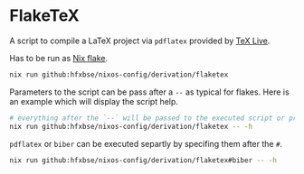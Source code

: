 # FlakeTeX

A script to compile a LaTeX project via `pdflatex` provided by [TeX Live](https://tug.org/texlive/).

Has to be run as [Nix flake](https://wiki.nixos.org/wiki/Flakes).

```sh
nix run github:hfxbse/nixos-config/derivation/flaketex
```

Parameters to the script can be pass after a `--` as typical for flakes.
Here is an example which will display the script help.

```sh
# everything after the `--` will be passed to the executed script or program
nix run github:hfxbse/nixos-config/derivation/flaketex -- -h
```

`pdflatex` or `biber` can be executed separtly by specifing them after the `#`.

```sh
nix run github:hfxbse/nixos-config/derivation/flaketex#biber -- -h
```
